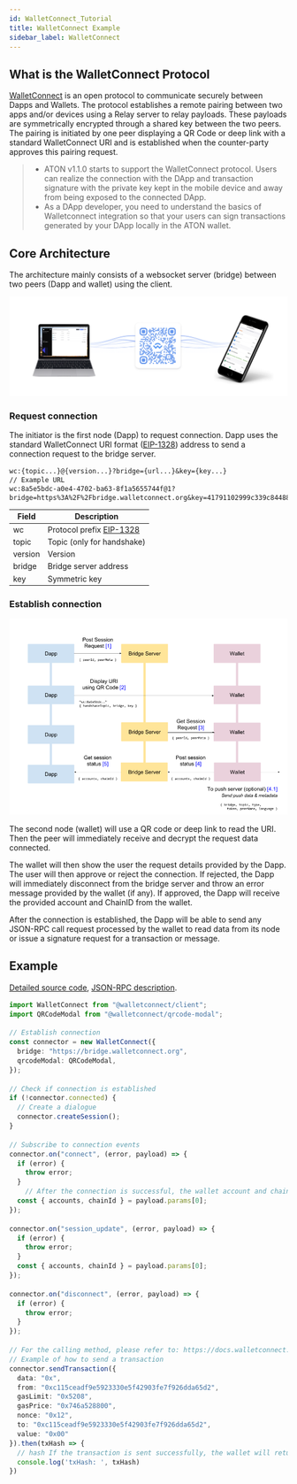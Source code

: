 ```yaml
---
id: WalletConnect_Tutorial
title: WalletConnect Example
sidebar_label: WalletConnect
---
```




## What is the WalletConnect Protocol

[WalletConnect](https://walletconnect.org/) is an open protocol to communicate securely between Dapps and Wallets. The protocol establishes a remote pairing between two apps and/or devices using a Relay server to relay payloads. These payloads are symmetrically encrypted through a shared key between the two peers. The pairing is initiated by one peer displaying a QR Code or deep link with a standard WalletConnect URI and is established when the counter-party approves this pairing request.



> - ATON v1.1.0 starts to support the WalletConnect protocol. Users can realize the connection with the DApp and transaction signature with the private key kept in the mobile device and away from being exposed to the connected DApp.
> - As a DApp developer, you need to understand the basics of Walletconnect integration so that your users can sign transactions generated by your DApp locally in the ATON wallet. 

## 

## Core Architecture

The architecture mainly consists of a websocket server (bridge) between two peers (Dapp and wallet) using the client. 

![arch](/img/walletconnect-header.png)



### Request connection

The initiator is the first node (Dapp) to request connection. Dapp uses the standard WalletConnect URI format ([EIP-1328](https://eips.ethereum.org/EIPS/eip-1328)) address to send a connection request to the bridge server.

```text
wc:{topic...}@{version...}?bridge={url...}&key={key...}
// Example URL
wc:8a5e5bdc-a0e4-4702-ba63-8f1a5655744f@1?bridge=https%3A%2F%2Fbridge.walletconnect.org&key=41791102999c339c844880b23950704cc43aa840f3739e365323cda4dfa89e7a
```



| Field   | Description                                                  |
| ------- | ------------------------------------------------------------ |
| wc      | Protocol prefix [EIP-1328](https://eips.ethereum.org/EIPS/eip-1328) |
| topic   | Topic (only for handshake)                                   |
| version | Version                                                      |
| bridge  | Bridge server address                                        |
| key     | Symmetric key                                                |



### Establish connection

![establishing connection](/img/establishing-connection.png)

The second node (wallet) will use a QR code or deep link to read the URI. Then the peer will immediately receive and decrypt the request data connected.

The wallet will then show the user the request details provided by the Dapp. The user will then approve or reject the connection. If rejected, the Dapp will immediately disconnect from the bridge server and throw an error message provided by the wallet (if any). If approved, the Dapp will receive the provided account and ChainID from the wallet.

After the connection is established, the Dapp will be able to send any JSON-RPC call request processed by the wallet to read data from its node or issue a signature request for a transaction or message. 



## Example

[Detailed source code](https://github.com/PlatONnetwork/WalletConnect-Example), [JSON-RPC description](https://docs.walletconnect.com/1.0/client-api). 

```typescript
import WalletConnect from "@walletconnect/client";
import QRCodeModal from "@walletconnect/qrcode-modal";

// Establish connection
const connector = new WalletConnect({
  bridge: "https://bridge.walletconnect.org",
  qrcodeModal: QRCodeModal,
});

// Check if connection is established
if (!connector.connected) {
  // Create a dialogue
  connector.createSession();
}

// Subscribe to connection events 
connector.on("connect", (error, payload) => {
  if (error) {
    throw error;
  }
 	// After the connection is successful, the wallet account and chain ID will be returned 
  const { accounts, chainId } = payload.params[0];
});

connector.on("session_update", (error, payload) => {
  if (error) {
    throw error;
  }
  const { accounts, chainId } = payload.params[0];
});

connector.on("disconnect", (error, payload) => {
  if (error) {
    throw error;
  }
});

// For the calling method, please refer to: https://docs.walletconnect.com/1.0/client-api
// Example of how to send a transaction
connector.sendTransaction({
  data: "0x",
  from: "0xc115ceadf9e5923330e5f42903fe7f926dda65d2",
  gasLimit: "0x5208",
  gasPrice: "0x746a528800",
  nonce: "0x12",
  to: "0xc115ceadf9e5923330e5f42903fe7f926dda65d2",
  value: "0x00"
}).then(txHash => {
  // hash If the transaction is sent successfully, the wallet will return the transaction hash 
  console.log('txHash: ', txHash)
})

```